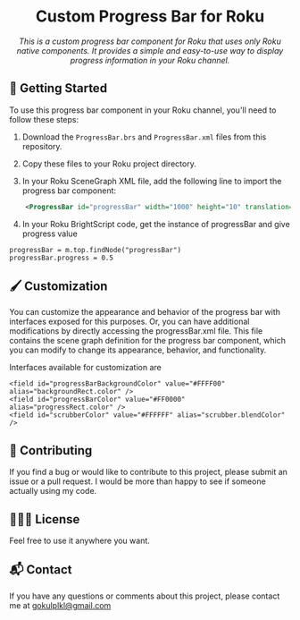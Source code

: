 
<h1 align="center">Custom Progress Bar for Roku</h1>

<p align="center">
  <i>This is a custom progress bar component for Roku that uses only Roku native components. It provides a simple and easy-to-use way to display progress information in your Roku channel.</i>
</p>

## 🏁 Getting Started

To use this progress bar component in your Roku channel, you'll need to follow these steps:

1. Download the `ProgressBar.brs` and `ProgressBar.xml` files from this repository.

2. Copy these files to your Roku project directory.

3. In your Roku SceneGraph XML file, add the following line to import the progress bar component:

```xml
    <ProgressBar id="progressBar" width="1000" height="10" translation="[500, 500]" />
```
4. In your Roku BrightScript code, get the instance of progressBar and give progress value

```
progressBar = m.top.findNode("progressBar")
progressBar.progress = 0.5
```

## 🖌️ Customization

You can customize the appearance and behavior of the progress bar with interfaces exposed for this purposes. Or, you can have additional modifications by directly accessing the progressBar.xml file. This file contains the scene graph definition for the progress bar component, which you can modify to change its appearance, behavior, and functionality. 

Interfaces available for customization are
```
<field id="progressBarBackgroundColor" value="#FFFF00" alias="backgroundRect.color" />
<field id="progressBarColor" value="#FF0000" alias="progressRect.color" />
<field id="scrubberColor" value="#FFFFFF" alias="scrubber.blendColor" />
```

## 🏦 Contributing

If you find a bug or would like to contribute to this project, please submit an issue or a pull request. I would be more than happy to see if someone actually using my code.

## 👮🏽‍♀️ License

Feel free to use it anywhere you want.

## 📬 Contact

If you have any questions or comments about this project, please contact me at gokulplkl@gmail.com
